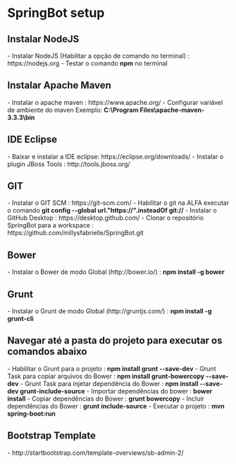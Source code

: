 # SpringBot setup

<h2> Instalar NodeJS</h2>
- Instalar NodeJS (Habilitar a opção de comando no terminal) : https://nodejs.org
- Testar o comando <b>npm</b> no terminal

<h2> Instalar Apache Maven</h2>
- Instalar o apache maven : https://www.apache.org/
- Configurar variável de ambiente do maven Exemplo: <b>C:\Program Files\apache-maven-3.3.3\bin</b>

<h2>IDE Eclipse</h2>
- Baixar e instalar a IDE eclipse: https://eclipse.org/downloads/
- Instalar o plugin JBoss Tools : http://tools.jboss.org/

<h2> GIT </h2>
- Instalar o GIT SCM : https://git-scm.com/
- Habilitar o git na ALFA executar o comando <b>git config --global url."https://".insteadOf git://</b>
- Instalar o GitHub Desktop : https://desktop.github.com/
- Clonar o repositório SpringBot para a workspace : https://github.com/millysfabrielle/SpringBot.git

<h2>Bower</h2>
- Instalar o Bower de modo Global (http://bower.io/) : <b>npm install -g bower</b>

<h2>Grunt</h2>
- Instalar o Grunt de modo Global (http://gruntjs.com/) : <b>npm install -g grunt-cli</b>


<h2>Navegar até a pasta do projeto para executar os comandos abaixo</h2>
- Habilitar o Grunt para o projeto : <b>npm install grunt --save-dev</b>
- Grunt Task para copiar arquivos do Bower : <b>npm install grunt-bowercopy --save-dev</b>
- Grunt Task para injetar dependência do Bower : <b>npm install --save-dev grunt-include-source</b>
- Importar dependências do bower :  <b>bower install</b>
- Copiar dependências do Bower : <b>grunt bowercopy</b>
- Incluir dependências do Bower : <b>grunt include-source</b>
- Executar o projeto : <b>mvn spring-boot:run</b>

<h2>Bootstrap Template</h2>
- http://startbootstrap.com/template-overviews/sb-admin-2/

